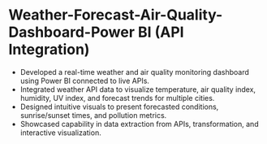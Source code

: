 # Weather-Forecast-Air-Quality-Dashboard-Power BI (API Integration)

- Developed a real-time weather and air quality monitoring dashboard using Power BI connected to live APIs.
- Integrated weather API data to visualize temperature, air quality index, humidity, UV index, and forecast trends for multiple cities.
- Designed intuitive visuals to present forecasted conditions, sunrise/sunset times, and pollution metrics.
- Showcased capability in data extraction from APIs, transformation, and interactive visualization.
